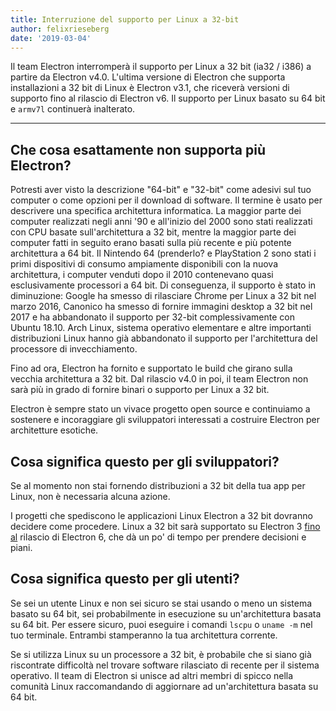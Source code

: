 ```yaml
---
title: Interruzione del supporto per Linux a 32-bit
author: felixrieseberg
date: '2019-03-04'
---
```


Il team Electron interromperà il supporto per Linux a 32 bit (ia32 / i386) a partire da Electron v4.0. L'ultima versione di Electron che supporta installazioni a 32 bit di Linux è Electron v3.1, che riceverà versioni di supporto fino al rilascio di Electron v6. Il supporto per Linux basato su 64 bit e `armv7l` continuerà inalterato.

---

## Che cosa esattamente non supporta più Electron?

Potresti aver visto la descrizione "64-bit" e "32-bit" come adesivi sul tuo computer o come opzioni per il download di software. Il termine è usato per descrivere una specifica architettura informatica. La maggior parte dei computer realizzati negli anni '90 e all'inizio del 2000 sono stati realizzati con CPU basate sull'architettura a 32 bit, mentre la maggior parte dei computer fatti in seguito erano basati sulla più recente e più potente architettura a 64 bit. Il Nintendo 64 (prenderlo? e PlayStation 2 sono stati i primi dispositivi di consumo ampiamente disponibili con la nuova architettura, i computer venduti dopo il 2010 contenevano quasi esclusivamente processori a 64 bit. Di conseguenza, il supporto è stato in diminuzione: Google ha smesso di rilasciare Chrome per Linux a 32 bit nel marzo 2016, Canonico ha smesso di fornire immagini desktop a 32 bit nel 2017 e ha abbandonato il supporto per 32-bit complessivamente con Ubuntu 18.10. Arch Linux, sistema operativo elementare e altre importanti distribuzioni Linux hanno già abbandonato il supporto per l'architettura del processore di invecchiamento.

Fino ad ora, Electron ha fornito e supportato le build che girano sulla vecchia architettura a 32 bit. Dal rilascio v4.0 in poi, il team Electron non sarà più in grado di fornire binari o supporto per Linux a 32 bit.

Electron è sempre stato un vivace progetto open source e continuiamo a sostenere e incoraggiare gli sviluppatori interessati a costruire Electron per architetture esotiche.

## Cosa significa questo per gli sviluppatori?

Se al momento non stai fornendo distribuzioni a 32 bit della tua app per Linux, non è necessaria alcuna azione.

I progetti che spediscono le applicazioni Linux Electron a 32 bit dovranno decidere come procedere. Linux a 32 bit sarà supportato su Electron 3 [fino al](https://electronjs.org/docs/tutorial/support#supported-versions) rilascio di Electron 6, che dà un po' di tempo per prendere decisioni e piani.

## Cosa significa questo per gli utenti?

Se sei un utente Linux e non sei sicuro se stai usando o meno un sistema basato su 64 bit, sei probabilmente in esecuzione su un'architettura basata su 64 bit. Per essere sicuro, puoi eseguire i comandi `lscpu` o `uname -m` nel tuo terminale. Entrambi stamperanno la tua architettura corrente.

Se si utilizza Linux su un processore a 32 bit, è probabile che si siano già riscontrate difficoltà nel trovare software rilasciato di recente per il sistema operativo. Il team di Electron si unisce ad altri membri di spicco nella comunità Linux raccomandando di aggiornare ad un'architettura basata su 64 bit.
